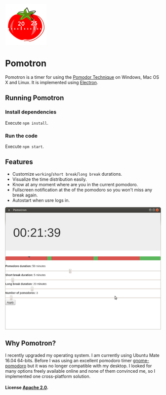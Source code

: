 ![Pomotron Logo](./images/icon-red.png)
# Pomotron
Pomotron is a timer for using the [Pomodor Technique](https://en.wikipedia.org/wiki/Pomodoro_Technique) on Windows, Mac OS X and Linux.
It is implemented using [Electron](http://electron.atom.io/).

## Running Pomotron

### Install dependencies

Execute `npm install`.

### Run the code

Execute `npm start`.

## Features

- Customize `working`/`short break`/`long break` durations.
- Visualize the time distribution easily.
- Know at any moment where are you in the current pomodoro.
- Fullscreen notification at the of the pomodoro so you won't miss any break again.
- Autostart when usre logs in.

![Pomotron screenshot](./documentation/pomotron-screenshot.png)

## Why Pomotron?

I recently upgraded my operating system. I am currently using Ubuntu Mate 16.04 64-bits. Before I was using an excellent pomodoro timer [gnome-pomodoro](http://gnomepomodoro.org/) but it was no longer compatible with my desktop. I looked for many options freely available online and none of them convinced me, so I implemented one cross-platform solution.

#### License [Apache 2.0](LICENSE).
